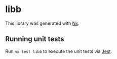 # libb

This library was generated with [Nx](https://nx.dev).

## Running unit tests

Run `nx test libb` to execute the unit tests via [Jest](https://jestjs.io).
